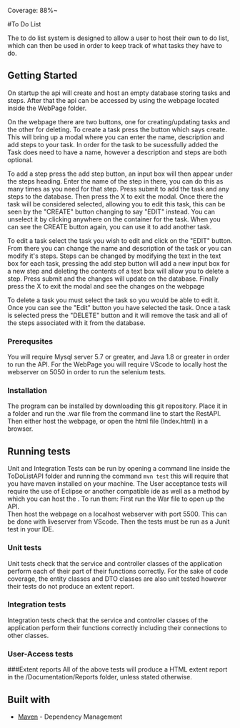 Coverage: 88%~

#To Do List

The to do list system is designed to allow a user to host their own to do list, which can then be used in order to keep track of what tasks they have to do.

## Getting Started

On startup the api will create and host an empty database storing tasks and steps.  After that the api can be accessed by using the webpage located inside the WebPage folder.

On the webpage there are two buttons, one for creating/updating tasks and the other for deleting.  To create a task press the button which says create.  This will bring up a modal where you can enter the name, description and add steps to your task.  In order for the task to be sucessfully added the Task does need to have a name, however a description and steps are both optional.

To add a step press the add step button, an input box will then appear under the steps heading.  Enter the name of the step in there, you can do this as many times as you need for that step. Press submit to add the task and any steps to the database.  Then press the X to exit the modal.  Once there the task will be considered selected, allowing you to edit this task, this can be seen by the "CREATE" button changing to say "EDIT" instead.  You can unselect it by clicking anywhere on the container for the task.  When you can see the CREATE button again, you can use it to add another task.

To edit a task select the task you wish to edit and click on the "EDIT" button.  From there you can change the name and description of the task or you can modify it's steps.  Steps can be changed by modifying the text in the text box for each task, pressing the add step button will add a new input box for a new step and deleting the contents of a text box will allow you to delete a step.  Press submit and the changes will update on the database.  Finally press the X to exit the modal and see the changes on the webpage

To delete a task you must select the task so you would be able to edit it.  Once you can see the "Edit" button you have selected the task.  Once a task is selected press the "DELETE" button and it will remove the task and all of the steps associated with it from the database.

### Prerequsites

You will require Mysql server 5.7 or greater, and Java 1.8 or greater in order to run the API.  For the WebPage you will require VScode to locally host the webserver on 5050 in order to run the selenium tests. 

### Installation

The program can be installed by downloading this git repository.  Place it in a folder and run the .war file from the command line to start the RestAPI.  Then either host the webpage, or open the html file (Index.html) in a browser.

## Running tests

Unit and Integration Tests can be run by opening a command line inside the ToDoListAPI folder and running the command `mvn test`  this will require that you have maven installed on your machine.  The User acceptance tests will require the use of Eclipse or another compatible ide as well as a method by which you can host the .  To run them:
First run the War file to open up the API.  
Then host the webpage on a localhost webserver with port 5500.  This can be done with liveserver from VScode.
Then the tests must be run as a Junit test in your IDE.

### Unit tests

Unit tests check that the service and controller classes of the application perform each of their part of their functions correctly. For the sake of code coverage, the entity classes and DTO classes are also unit tested however their tests do not produce an extent report.

### Integration tests

Integration tests check that the service and controller classes of the application perform their functions correctly including their connections to other classes.

### User-Access tests


###Extent reports
All of the above tests will produce a HTML extent report in the /Documentation/Reports folder, unless stated otherwise.

## Built with

* [Maven](https://maven.apache.org/) - Dependency Management
